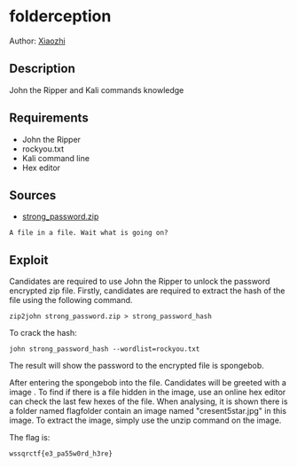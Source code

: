 # folderception
Author: [Xiaozhi](https://github.com/xiaoxiao69)

## Description

John the Ripper and Kali commands knowledge

## Requirements 

- John the Ripper
- rockyou.txt
- Kali command line
- Hex editor

## Sources

- [strong_password.zip](https://github.com/ChanTingHui/wssqrctf/blob/main/crypto/Ocean's%20Secret/bin/strong_password.zip)


```
A file in a file. Wait what is going on?
```


## Exploit

Candidates are required to use John the Ripper to unlock the password encrypted zip file. Firstly, candidates are required to extract the hash of the file using the following
command. <br/>
```
zip2john strong_password.zip > strong_password_hash
```

To crack the hash: <br />
```
john strong_password_hash --wordlist=rockyou.txt
```

The result will show the password to the encrypted file is spongebob.

After entering the spongebob into the file. Candidates will be greeted with a image . To find if there is a file hidden in the image, use an online hex editor can check the last few hexes of the file. When analysing, it is shown there is a folder named flagfolder contain an image named "cresent5star.jpg" in this image. To extract the image, simply use the unzip command on the image. 


The flag is:

```
wssqrctf{e3_pa55w0rd_h3re}
```

